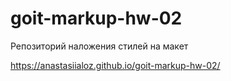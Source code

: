 # goit-markup-hw-02
 Репозиторий наложения стилей на макет

 https://anastasiialoz.github.io/goit-markup-hw-02/
